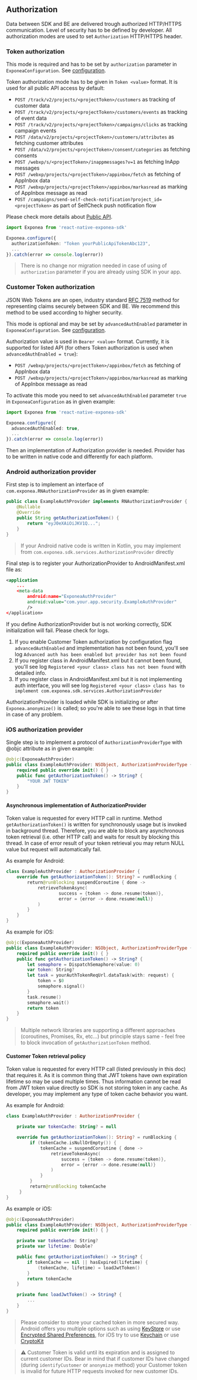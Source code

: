## Authorization

Data between SDK and BE are delivered trough authorized HTTP/HTTPS communication. Level of security has to be defined by developer.
All authorization modes are used to set `Authorization` HTTP/HTTPS header.

### Token authorization

This mode is required and has to be set by `authorization` parameter in `ExponeaConfiguration`. See [configuration](./CONFIGURATION.md).

Token authorization mode has to be given in `Token <value>` format. It is used for all public API access by default:

* `POST /track/v2/projects/<projectToken>/customers` as tracking of customer data
* `POST /track/v2/projects/<projectToken>/customers/events` as tracking of event data
* `POST /track/v2/projects/<projectToken>/campaigns/clicks` as tracking campaign events
* `POST /data/v2/projects/<projectToken>/customers/attributes` as fetching customer attributes
* `POST /data/v2/projects/<projectToken>/consent/categories` as fetching consents
* `POST /webxp/s/<projectToken>/inappmessages?v=1` as fetching InApp messages
* `POST /webxp/projects/<projectToken>/appinbox/fetch` as fetching of AppInbox data
* `POST /webxp/projects/<projectToken>/appinbox/markasread` as marking of AppInbox message as read
* `POST /campaigns/send-self-check-notification?project_id=<projectToken>` as part of SelfCheck push notification flow

Please check more details about [Public API](https://documentation.bloomreach.com/engagement/reference/authentication#public-api-access).

``` typescript
import Exponea from 'react-native-exponea-sdk'

Exponea.configure({
  authorizationToken: "Token yourPublicApiTokenAbc123",
  ...
}).catch(error => console.log(error))
```

> There is no change nor migration needed in case of using of `authorization` parameter if you are already using SDK in your app.

### Customer Token authorization

JSON Web Tokens are an open, industry standard [RFC 7519](https://tools.ietf.org/html/rfc7519) method for representing claims securely between SDK and BE. We recommend this method to be used according to higher security.

This mode is optional and may be set by `advancedAuthEnabled` parameter in `ExponeaConfiguration`. See [configuration](./CONFIGURATION.md).

Authorization value is used in `Bearer <value>` format. Currently, it is supported for listed API (for others Token authorization is used when `advancedAuthEnabled = true`):

* `POST /webxp/projects/<projectToken>/appinbox/fetch` as fetching of AppInbox data
* `POST /webxp/projects/<projectToken>/appinbox/markasread` as marking of AppInbox message as read

To activate this mode you need to set `advancedAuthEnabled` parameter `true` in `ExponeaConfiguration` as in given example:

``` typescript
import Exponea from 'react-native-exponea-sdk'

Exponea.configure({
  advancedAuthEnabled: true,
  ...
}).catch(error => console.log(error))
```

Then an implementation of Authorization provider is needed. Provider has to be written in native code and differently for each platform.

### Android authorization provider

First step is to implement an interface of `com.exponea.RNAuthorizationProvider` as in given example:

```java
public class ExampleAuthProvider implements RNAuthorizationProvider {
    @Nullable
    @Override
    public String getAuthorizationToken() {
        return "eyJ0eXAiOiJKV1Q...";
    }
}
```

> If your Android native code is written in Kotlin, you may implement from `com.exponea.sdk.services.AuthorizationProvider` directly

Final step is to register your AuthorizationProvider to AndroidManifest.xml file as:

```xml
<application
    ...
    <meta-data
        android:name="ExponeaAuthProvider"
        android:value="com.your.app.security.ExampleAuthProvider"
        />
</application>
```

If you define AuthorizationProvider but is not working correctly, SDK initialization will fail. Please check for logs.
1. If you enable Customer Token authorization by configuration flag `advancedAuthEnabled` and implementation has not been found, you'll see log
`Advanced auth has been enabled but provider has not been found`
2. If you register class in AndroidManifest.xml but it cannot been found, you'll see log
`Registered <your class> class has not been found` with detailed info.
3. If you register class in AndroidManifest.xml but it is not implementing auth interface, you will see log
`Registered <your class> class has to implement com.exponea.sdk.services.AuthorizationProvider`

AuthorizationProvider is loaded while SDK is initializing or after `Exponea.anonymize()` is called; so you're able to see these logs in that time in case of any problem.

### iOS authorization provider

Single step is to implement a protocol of `AuthorizationProviderType` with @objc attribute as in given example:

```swift
@objc(ExponeaAuthProvider)
public class ExampleAuthProvider: NSObject, AuthorizationProviderType {
    required public override init() { }
    public func getAuthorizationToken() -> String? {
        "YOUR JWT TOKEN"
    }
}
```

#### Asynchronous implementation of AuthorizationProvider

Token value is requested for every HTTP call in runtime. Method `getAuthorizationToken()` is written for synchronously usage but is invoked in background thread. Therefore, you are able to block any asynchronous token retrieval (i.e. other HTTP call) and waits for result by blocking this thread. In case of error result of your token retrieval you may return NULL value but request will automatically fail.

As example for Android:

```kotlin
class ExampleAuthProvider : AuthorizationProvider {
    override fun getAuthorizationToken(): String? = runBlocking {
        return@runBlocking suspendCoroutine { done ->
            retrieveTokenAsync(
                    success = {token -> done.resume(token)},
                    error = {error -> done.resume(null)}
            )
        }
    }
}
```

As example for iOS:

```swift
@objc(ExponeaAuthProvider)
public class ExampleAuthProvider: NSObject, AuthorizationProviderType {
    required public override init() { }
    public func getAuthorizationToken() -> String? {
        let semaphore = DispatchSemaphore(value: 0)
        var token: String?
        let task = yourAuthTokenReqUrl.dataTask(with: request) {
            token = $0
            semaphore.signal()
        }
        task.resume()
        semaphore.wait()
        return token
    }
}
```

> Multiple network libraries are supporting a different approaches (coroutines, Promises, Rx, etc...) but principle stays same - feel free to block invocation of `getAuthorizationToken` method.

#### Customer Token retrieval policy

Token value is requested for every HTTP call (listed previously in this doc) that requires it.
As it is common thing that JWT tokens have own expiration lifetime so may be used multiple times. Thus information cannot be read from JWT token value directly so SDK is not storing token in any cache. As developer, you may implement any type of token cache behavior you want.

As example for Android:

```kotlin
class ExampleAuthProvider : AuthorizationProvider {

    private var tokenCache: String? = null

    override fun getAuthorizationToken(): String? = runBlocking {
         if (tokenCache.isNullOrEmpty()) {
             tokenCache = suspendCoroutine { done ->
                 retrieveTokenAsync(
                     success = {token -> done.resume(token)},
                     error = {error -> done.resume(null)}
                 )
             }
         }
         return@runBlocking tokenCache
     }
}
```

As example or iOS:

```swift
@objc(ExponeaAuthProvider)
public class ExampleAuthProvider: NSObject, AuthorizationProviderType {
    required public override init() { }

    private var tokenCache: String?
    private var lifetime: Double?

    public func getAuthorizationToken() -> String? {
        if tokenCache == nil || hasExpired(lifetime) {
            (tokenCache, lifetime) = loadJwtToken()
        }
        return tokenCache
    }

    private func loadJwtToken() -> String? {
        ...
    }
}
```

> Please consider to store your cached token in more secured way. Android offers you multiple options such as using [KeyStore](https://developer.android.com/training/articles/keystore) or use [Encrypted Shared Preferences](https://developer.android.com/reference/androidx/security/crypto/EncryptedSharedPreferences), for iOS try to use [Keychain](https://developer.apple.com/documentation/security/certificate_key_and_trust_services/keys/storing_keys_in_the_keychain) or use [CryptoKit](https://developer.apple.com/documentation/cryptokit/)

> :warning: Customer Token is valid until its expiration and is assigned to current customer IDs. Bear in mind that if customer IDs have changed (during `identifyCustomer` or `anonymize` method) your Customer token is invalid for future HTTP requests invoked for new customer IDs.
